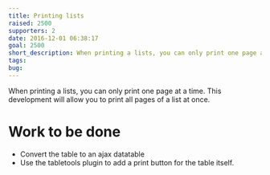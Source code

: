 ```yaml
---
title: Printing lists
raised: 2500
supporters: 2
date: 2016-12-01 06:38:17
goal: 2500
short_description: When printing a lists, you can only print one page at a time. This development will allow you to print all pages of a list at once.
tags:
bug:
---
```


When printing a lists, you can only print one page at a time. This development will allow you to print all pages of a list at once.

# Work to be done
* Convert the table to an ajax datatable
* Use the tabletools plugin to add a print button for the table itself.

